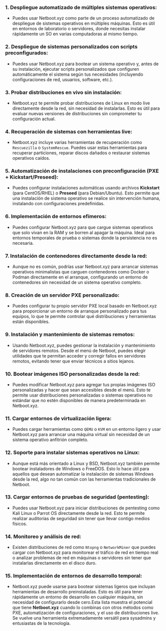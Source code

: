 ### 1. **Despliegue automatizado de múltiples sistemas operativos**:   

- Puedes usar Netboot.xyz como parte de un proceso automatizado de despliegue de sistemas operativos en múltiples máquinas. Esto es útil en entornos de laboratorio o servidores, donde necesitas instalar rápidamente un SO en varias computadoras al mismo tiempo.

### 2. **Despliegue de sistemas personalizados con scripts preconfigurados**:  

 - Puedes usar Netboot.xyz para bootear un sistema operativo y, antes de su instalación, ejecutar scripts personalizados que configuren automáticamente el sistema según tus necesidades (incluyendo configuraciones de red, usuarios, software, etc.).

### 3. **Probar distribuciones en vivo sin instalación**:  

 - Netboot.xyz te permite probar distribuciones de Linux en modo live directamente desde la red, sin necesidad de instalarlas. Esto es útil para evaluar nuevas versiones de distribuciones sin comprometer tu configuración actual.

### 4. **Recuperación de sistemas con herramientas live**:   

- Netboot.xyz incluye varias herramientas de recuperación como `Rescuezilla` o `SystemRescue`. Puedes usar estas herramientas para recuperar particiones, reparar discos dañados o restaurar sistemas operativos caídos.

### 5. **Automatización de instalaciones con preconfiguración (PXE + Kickstart/Preseed)**:

   - Puedes configurar instalaciones automáticas usando archivos **Kickstart** (para CentOS/RHEL) o **Preseed** (para Debian/Ubuntu). Esto permite que una instalación de sistema operativo se realice sin intervención humana, instalando con configuraciones predefinidas.

### 6. **Implementación de entornos efímeros**:  

 - Puedes configurar Netboot.xyz para que cargue sistemas operativos que solo vivan en la RAM y se borren al apagar la máquina. Ideal para entornos temporales de prueba o sistemas donde la persistencia no es necesaria.

### 7. **Instalación de contenedores directamente desde la red**:   

- Aunque no es común, podrías usar Netboot.xyz para arrancar sistemas operativos minimalistas que carguen contenedores como Docker o Podman directamente en el arranque, configurando un entorno de contenedores sin necesidad de un sistema operativo completo.

### 8. **Creación de un servidor PXE personalizado**:  

 - Puedes configurar tu propio servidor PXE local basado en Netboot.xyz para proporcionar un entorno de arranque personalizado para tus equipos, lo que te permite controlar qué distribuciones y herramientas están disponibles.

### 9. **Instalación y mantenimiento de sistemas remotos**: 

  - Usando Netboot.xyz, puedes gestionar la instalación y mantenimiento de servidores remotos. Desde el menú de Netboot, puedes elegir utilidades que te permitan acceder y corregir fallos en servidores remotos, evitando tener que enviar técnicos a sitios lejanos.

### 10. **Bootear imágenes ISO personalizadas desde la red**:

 - Puedes modificar Netboot.xyz para agregar tus propias imágenes ISO personalizadas y hacer que sean accesibles desde el menú. Esto te permite usar distribuciones personalizadas o sistemas operativos no estándar que no estén disponibles de manera predeterminada en Netboot.xyz.

### 11. **Cargar entornos de virtualización ligera**:   

- Puedes cargar herramientas como `QEMU` o `KVM` en un entorno ligero y usar Netboot.xyz para arrancar una máquina virtual sin necesidad de un sistema operativo anfitrión completo.

### 12. **Soporte para instalar sistemas operativos no Linux**:   

- Aunque está más orientado a Linux y BSD, Netboot.xyz también permite bootear instaladores de Windows o FreeDOS. Esto lo hace útil para aquellos que desean automatizar la instalación de sistemas Windows desde la red, algo no tan común con las herramientas tradicionales de Netboot.

### 13. **Cargar entornos de pruebas de seguridad (pentesting)**: 

  - Puedes usar Netboot.xyz para iniciar distribuciones de pentesting como Kali Linux o Parrot OS directamente desde la red. Esto te permite realizar auditorías de seguridad sin tener que llevar contigo medios físicos.

### 14. **Monitoreo y análisis de red**:  

 - Existen distribuciones de red como `Ntopng` o `NetworkMiner` que puedes cargar con Netboot.xyz para monitorear el tráfico de red en tiempo real o analizar problemas de red en máquinas o servidores sin tener que instalarlas directamente en el disco duro.

### 15. **Implementación de entornos de desarrollo temporal**:  

 - Netboot.xyz puede usarse para bootear sistemas ligeros que incluyan herramientas de desarrollo preinstaladas. Esto es útil para tener rápidamente un entorno de desarrollo en cualquier máquina, sin necesidad de configurarlo desde cero.Esta lista muestra el potencial que tiene **Netboot.xyz** cuando lo combinas con otros métodos como PXE, automatización de configuraciones, y el uso de distribuciones live. Se vuelve una herramienta extremadamente versátil para sysadmins y entusiastas de la tecnología.





